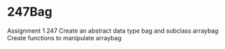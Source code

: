 # 247Bag
Assignment 1 247
Create an abstract data type bag and subclass arraybag
Create functions to manipulate arraybag
